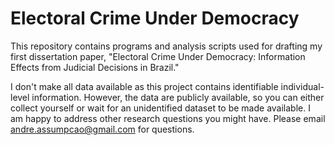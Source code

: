 # Electoral Crime Under Democracy

This repository contains programs and analysis scripts used for drafting my first dissertation paper, "Electoral Crime Under Democracy: Information Effects from Judicial Decisions in Brazil."

I don't make all data available as this project contains identifiable individual-level information. However, the data are publicly available, so you can either collect yourself or wait for an unidentified dataset to be made available. I am happy to address other research questions you might have. Please email andre.assumpcao@gmail.com for questions.
